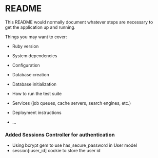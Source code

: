 # README

This README would normally document whatever steps are necessary to get the
application up and running.

Things you may want to cover:

* Ruby version

* System dependencies

* Configuration

* Database creation

* Database initialization

* How to run the test suite

* Services (job queues, cache servers, search engines, etc.)

* Deployment instructions

* ...


### Added Sessions Controller for authentication
- Using bcrypt gem to use has_secure_password in User model
- session[:user_id] cookie to store the user id
